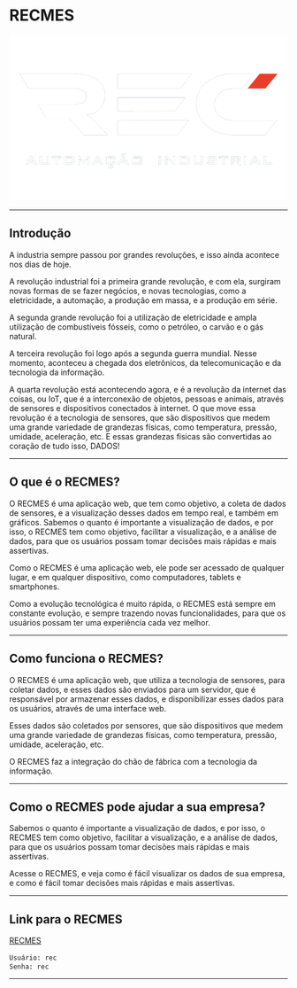 # RECMES

![RECMES](./img/recBranco.png)

---
## Introdução

A industria sempre passou por grandes revoluções, e isso ainda acontece nos dias de hoje.

A revolução industrial foi a primeira grande revolução, e com ela, surgiram novas formas de se fazer negócios, e novas tecnologias, como a eletricidade, a automação, a produção em massa, e a produção em série.

A segunda grande revolução foi a utilização de eletricidade e ampla utilização de combustíveis fósseis, como o petróleo, o carvão e o gás natural.

A terceira revolução foi logo após a segunda guerra mundial.
Nesse momento, aconteceu a chegada dos eletrônicos, da telecomunicação e da tecnologia da informação.

A quarta revolução está acontecendo agora, e é a revolução da internet das coisas, ou IoT, que é a interconexão de objetos, pessoas e animais, através de sensores e dispositivos conectados à internet.
O que move essa revolução é a tecnologia de sensores, que são dispositivos que medem uma grande variedade de grandezas físicas, como temperatura, pressão, umidade, aceleração, etc.
E essas grandezas fisicas são convertidas ao coração de tudo isso, DADOS!

---

## O que é o RECMES?

O RECMES é uma aplicação web, que tem como objetivo, a coleta de dados de sensores, e a visualização desses dados em tempo real, e também em gráficos.
Sabemos o quanto é importante a visualização de dados, e por isso, o RECMES tem como objetivo, facilitar a visualização, e a análise de dados, para que os usuários possam tomar decisões mais rápidas e mais assertivas.

Como o RECMES é uma aplicação web, ele pode ser acessado de qualquer lugar, e em qualquer dispositivo, como computadores, tablets e smartphones.

Como a evolução tecnológica é muito rápida, o RECMES está sempre em constante evolução, e sempre trazendo novas funcionalidades, para que os usuários possam ter uma experiência cada vez melhor.

---


## Como funciona o RECMES?

O RECMES é uma aplicação web, que utiliza a tecnologia de sensores, para coletar dados, e esses dados são enviados para um servidor, que é responsável por armazenar esses dados, e disponibilizar esses dados para os usuários, através de uma interface web.

Esses dados são coletados por sensores, que são dispositivos que medem uma grande variedade de grandezas físicas, como temperatura, pressão, umidade, aceleração, etc.

O RECMES faz a integração do chão de fábrica com a tecnologia da informação.

---

## Como o RECMES pode ajudar a sua empresa?

Sabemos o quanto é importante a visualização de dados, e por isso, o RECMES tem como objetivo, facilitar a visualização, e a análise de dados, para que os usuários possam tomar decisões mais rápidas e mais assertivas.

Acesse o RECMES, e veja como é fácil visualizar os dados de sua empresa, e como é fácil tomar decisões mais rápidas e mais assertivas.

---

## Link para o RECMES

[RECMES](https://recautomacao.com.br/recmes.html)


    Usuário: rec
    Senha: rec

---


